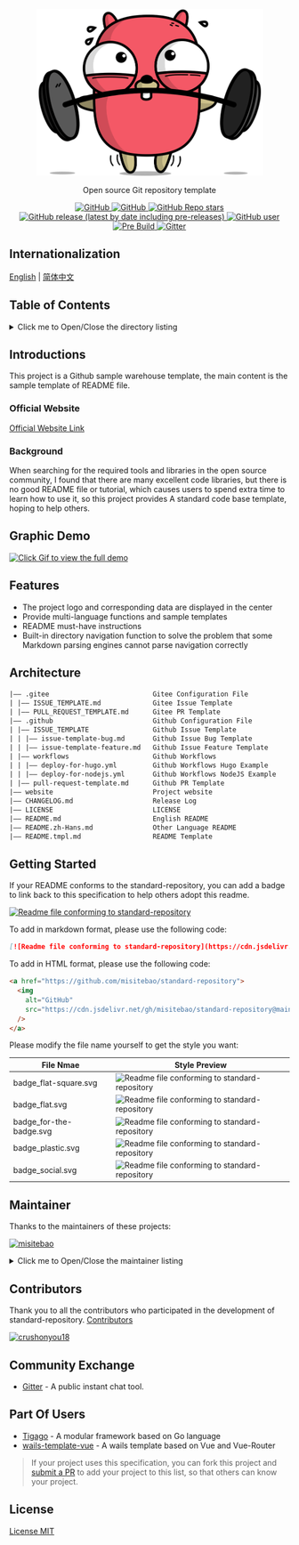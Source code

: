 <p align="center">
  <img src="../logo.gif" height="300" />
</p>
<p align="center">
  Open source Git repository template
</p>
<p align="center">
  <a href="https://github.com/misitebao/standard-repository/blob/main/LICENSE">
    <img alt="GitHub" src="https://img.shields.io/github/license/misitebao/standard-repository?style=flat-square"/>
  </a>
  <a href="https://github.com/misitebao/standard-repository">
    <img alt="GitHub" src="https://cdn.jsdelivr.net/gh/misitebao/standard-repository@main/assets/badge_flat-square.svg"/>
  </a>
  <a href="https://github.com/misitebao/standard-repository">
    <img alt="GitHub Repo stars" src="https://img.shields.io/github/stars/misitebao/standard-repository?style=flat-square"/>
  </a>
  <a href="https://github.com/misitebao/standard-repository/releases">
    <img alt="GitHub release (latest by date including pre-releases)" src="https://img.shields.io/github/v/release/misitebao/standard-repository?include_prereleases&sort=semver&style=flat-square">
  </a>
  <a href="https://github.com/misitebao">
    <img alt="GitHub user" src="https://img.shields.io/badge/author-misitebao-brightgreen?style=flat-square"/>
  </a>
  <a href="https://github.com/misitebao/standard-repository/actions/workflows/pre-build.yml">
    <img alt="Pre Build" src="https://img.shields.io/github/workflow/status/misitebao/standard-repository/Pre%20Build%20%7C%20预构建/main?style=flat-square&logo=github"/>
  </a>
  <a href="https://gitter.im/misitebao/standard-repository">
    <img alt="Gitter" src="https://img.shields.io/gitter/room/misitebao/standard-repository?style=flat-square&color=4ab494"/>
  </a>
</p>

<span id="nav-1"></span>

## Internationalization

[English](README.md) | [简体中文](README.zh-Hans.md)

<span id="nav-2"></span>

## Table of Contents

<details>
  <summary>Click me to Open/Close the directory listing</summary>

- [Internationalization](#nav-1)
- [Table of Contents](#nav-2)
- [Introductions](#nav-3)
  - [Official Website](#nav-3-1)
  - [Background](#nav-3-2)
- [Graphic Demo](#nav-4)
- [Features](#nav-5)
- [Architecture](#nav-6)
- [Getting Started](#nav-7)
- [Maintainer](#nav-8)
- [Contributors](#nav-9)
- [Community Exchange](#nav-10)
- [Part Of Users](#nav-11)
- [Release History](CHANGE.md)
- [Donators](#nav-12)
- [Sponsors](#nav-13)
- [Special Thanks](#nav-14)
- [License](#nav-15)

</details>

<span id="nav-3"></span>

## Introductions

This project is a Github sample warehouse template, the main content is the sample template of README file.

<span id="nav-3-1"></span>

### Official Website

[Official Website Link](https://standard-repository.vercel.app)

<span id="nav-3-2"></span>

### Background

When searching for the required tools and libraries in the open source community, I found that there are many excellent code libraries, but there is no good README file or tutorial, which causes users to spend extra time to learn how to use it, so this project provides A standard code base template, hoping to help others.

<span id="nav-4"></span>

## Graphic Demo

[![Click Gif to view the full demo](https://cdn.jsdelivr.net/gh/misitebao/CDN@main/md/template-git-repository-mini.gif)](https://www.youtube.com/embed/bOE3eJ-1eas)

<span id="nav-5"></span>

## Features

- The project logo and corresponding data are displayed in the center
- Provide multi-language functions and sample templates
- README must-have instructions
- Built-in directory navigation function to solve the problem that some Markdown parsing engines cannot parse navigation correctly

<span id="nav-6"></span>

## Architecture

```
|—— .gitee                          Gitee Configuration File
| |—— ISSUE_TEMPLATE.md             Gitee Issue Template
| |—— PULL_REQUEST_TEMPLATE.md      Gitee PR Template
|—— .github                         Github Configuration File
| |—— ISSUE_TEMPLATE                Github Issue Template
| | |—— issue-template-bug.md       Github Issue Bug Template
| | |—— issue-template-feature.md   Github Issue Feature Template
| |—— workflows                     Github Workflows
| | |—— deploy-for-hugo.yml         Github Workflows Hugo Example
| | |—— deploy-for-nodejs.yml       Github Workflows NodeJS Example
| |—— pull-request-template.md      Github PR Template
|—— website                         Project website
|—— CHANGELOG.md                    Release Log
|—— LICENSE                         LICENSE
|—— README.md                       English README
|—— README.zh-Hans.md               Other Language README
|—— README.tmpl.md                  README Template

```

<span id="nav-7"></span>

## Getting Started

If your README conforms to the standard-repository, you can add a badge to link back to this specification to help others adopt this readme.

[![Readme file conforming to standard-repository](https://cdn.jsdelivr.net/gh/misitebao/standard-repository@main/assets/badge_flat-square.svg)](https://github.com/misitebao/standard-repository)

To add in markdown format, please use the following code:

```markdown
[![Readme file conforming to standard-repository](https://cdn.jsdelivr.net/gh/misitebao/standard-repository@main/assets/badge_flat-square.svg)](https://github.com/misitebao/standard-repository)
```

To add in HTML format, please use the following code:

```html
<a href="https://github.com/misitebao/standard-repository">
  <img
    alt="GitHub"
    src="https://cdn.jsdelivr.net/gh/misitebao/standard-repository@main/assets/badge_flat-square.svg"
  />
</a>
```

Please modify the file name yourself to get the style you want:

| File Nmae               | Style Preview                                                                                                                                   |
| ----------------------- | ----------------------------------------------------------------------------------------------------------------------------------------------- |
| badge_flat-square.svg   | ![Readme file conforming to standard-repository](https://cdn.jsdelivr.net/gh/misitebao/standard-repository@main/assets/badge_flat-square.svg)   |
| badge_flat.svg          | ![Readme file conforming to standard-repository](https://cdn.jsdelivr.net/gh/misitebao/standard-repository@main/assets/badge_flat.svg)          |
| badge_for-the-badge.svg | ![Readme file conforming to standard-repository](https://cdn.jsdelivr.net/gh/misitebao/standard-repository@main/assets/badge_for-the-badge.svg) |
| badge_plastic.svg       | ![Readme file conforming to standard-repository](https://cdn.jsdelivr.net/gh/misitebao/standard-repository@main/assets/badge_plastic.svg)       |
| badge_social.svg        | ![Readme file conforming to standard-repository](https://cdn.jsdelivr.net/gh/misitebao/standard-repository@main/assets/badge_social.svg)        |

<span id="nav-8"></span>

## Maintainer

Thanks to the maintainers of these projects:

<a href="https://github.com/misitebao"><img src="https://github.com/misitebao.png" width="40" height="40" alt="misitebao" title="misitebao"/></a>

<details>
  <summary>Click me to Open/Close the maintainer listing</summary>

- [Misitebao](https://github.com/misitebao) - Project author, full stack engineer.

</details>

<span id="nav-9"></span>

## Contributors

Thank you to all the contributors who participated in the development of standard-repository. [Contributors](https://github.com/misitebao/standard-repository/graphs/contributors)

<a href="https://github.com/crushonyou18"><img src="https://github.com/crushonyou18.png" width="40" height="40" alt="crushonyou18" title="crushonyou18"/></a>

<span id="nav-10"></span>

## Community Exchange

- [Gitter](https://gitter.im/misitebao/standard-repository) - A public instant chat tool.

<span id="nav-11"></span>

## Part Of Users

- [Tigago](https://github.com/tigateam/tigago) - A modular framework based on Go language
- [wails-template-vue](https://github.com/misitebao/wails-template-vue) - A wails template based on Vue and Vue-Router

> If your project uses this specification, you can fork this project and [submit a PR](https://github.com/misitebao/standard-repository/pulls) to add your project to this list, so that others can know your project.

<span id="nav-12"></span>

<!-- ## Donators -->

<span id="nav-13"></span>

<!-- ## Sponsors -->

<span id="nav-14"></span>

<!-- ## Special Thanks -->

<span id="nav-15"></span>

## License

[License MIT](../LICENSE)
